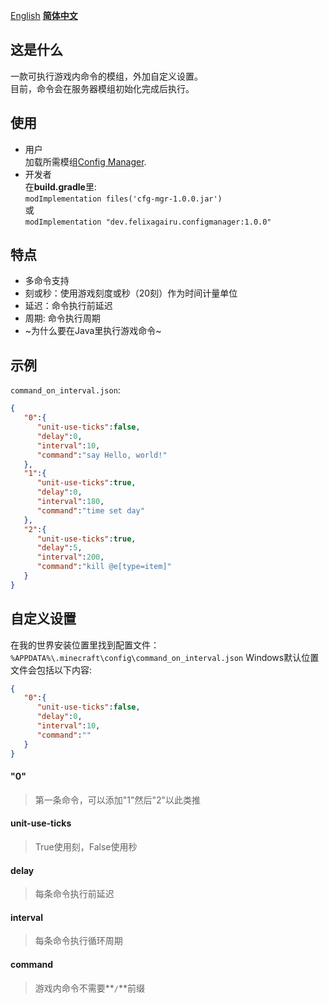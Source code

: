 [English](/README-en_us.md) **[简体中文](README-zh_cn.md)**
## 这是什么
一款可执行游戏内命令的模组，外加自定义设置。\
目前，命令会在服务器模组初始化完成后执行。

## 使用
- 用户\
加载所需模组[Config Manager](https://modrinth.com/mod/config-manager).
- 开发者\
在**build.gradle**里:\
`modImplementation files('cfg-mgr-1.0.0.jar')`\
或\
`modImplementation "dev.felixagairu.configmanager:1.0.0"`

## 特点
- 多命令支持
- 刻或秒：使用游戏刻度或秒（20刻）作为时间计量单位
- 延迟：命令执行前延迟
- 周期: 命令执行周期
- ~为什么要在Java里执行游戏命令~

## 示例
`command_on_interval.json`:
```json
{
   "0":{
      "unit-use-ticks":false,
      "delay":0,
      "interval":10,
      "command":"say Hello, world!"
   },
   "1":{
      "unit-use-ticks":true,
      "delay":0,
      "interval":180,
      "command":"time set day"
   },
   "2":{
      "unit-use-ticks":true,
      "delay":5,
      "interval":200,
      "command":"kill @e[type=item]"
   }
}
```

## 自定义设置
在我的世界安装位置里找到配置文件：\
`%APPDATA%\.minecraft\config\command_on_interval.json` Windows默认位置\
文件会包括以下内容:
```json
{
   "0":{
      "unit-use-ticks":false,
      "delay":0,
      "interval":10,
      "command":""
   }
}
```

#### "0"
> 第一条命令，可以添加"1"然后"2"以此类推

#### unit-use-ticks
> True使用刻，False使用秒

#### delay
> 每条命令执行前延迟

#### interval
> 每条命令执行循环周期

#### command
> 游戏内命令不需要**`/`**前缀

